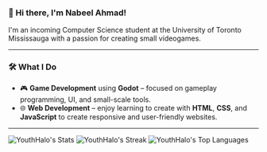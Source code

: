 ### 👋 Hi there, I'm Nabeel Ahmad!

I'm an incoming Computer Science student at the University of Toronto Mississauga with a passion for creating small videogames.

---

### 🛠️ What I Do

- 🎮 **Game Development** using **Godot** – focused on gameplay programming, UI, and small-scale tools.
- 🌐 **Web Development** – enjoy learning to create with **HTML**, **CSS**, and **JavaScript** to create responsive and user-friendly websites.

---

![YouthHalo's Stats](https://github-readme-stats.vercel.app/api?username=YouthHalo&theme=vue-dark&show_icons=true&hide_border=true&count_private=true) 
![YouthHalo's Streak](https://github-readme-streak-stats.herokuapp.com/?user=YouthHalo&theme=vue-dark&hide_border=true)
![YouthHalo's Top Languages](https://github-readme-stats.vercel.app/api/top-langs/?username=YouthHalo&theme=vue-dark&show_icons=true&hide_border=true&layout=compact)

